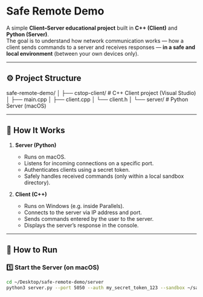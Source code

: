 # Safe Remote Demo

A simple **Client–Server educational project** built in **C++ (Client)** and **Python (Server)**.  
The goal is to understand how network communication works — how a client sends commands to a server and receives responses — **in a safe and local environment** (between your own devices only).

---

## ⚙️ Project Structure


safe-remote-demo/
│
├── cstop-client/ # C++ Client project (Visual Studio)
│ ├── main.cpp
│ ├── client.cpp
│ └── client.h
│
└── server/ # Python Server (macOS)

---

## 🚀 How It Works

1. **Server (Python)**  
   - Runs on macOS.  
   - Listens for incoming connections on a specific port.  
   - Authenticates clients using a secret token.  
   - Safely handles received commands (only within a local sandbox directory).

2. **Client (C++)**  
   - Runs on Windows (e.g. inside Parallels).  
   - Connects to the server via IP address and port.  
   - Sends commands entered by the user to the server.  
   - Displays the server’s response in the console.

---

## 🧩 How to Run

### 1️⃣ Start the Server (on macOS)
```bash
cd ~/Desktop/safe-remote-demo/server
python3 server.py --port 5050 --auth my_secret_token_123 --sandbox ~/sandbox --log server.log
